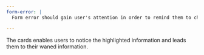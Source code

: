 ```yaml
---
form-error: |
  Form error should gain user's attention in order to remind them to change it, it should also indicates details about the information that is needed to be filled in the input boxes.

---
```


The cards enables users to notice the highlighted information and leads them to their waned information.
